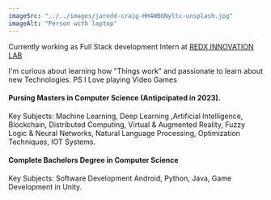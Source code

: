 ```yaml
---
imageSrc: "../../images/jaredd-craig-HH4WBGNyltc-unsplash.jpg"
imageAlt: "Person with laptop"
---
```


Currently working as Full Stack development Intern at <a href="https://redx.welingkar.org/index.html" target="_blank" rel="nofollow noopener noreferrer" aria-label="External Link"><u>REDX INNOVATION LAB</u></a> 
<p>I'm curious about learning how "Things work" and passionate to learn about new Technologies. PS I Love playing Video Games</p>
<h4>Pursing Masters in Computer Science (Antipcipated in 2023).</h4>
<p>Key Subjects: Machine Learning, Deep Learning ,Artificial Intelligence, Blockchain, Distributed Computing, Virtual & Augmented Reality, Fuzzy Logic & Neural Networks, Natural Language Processing, Optimization Techniques, IOT Systems.</p>
<h4>Complete Bachelors Degree in Computer Science</h4>
<p>Key Subjects: Software Development Android, Python, Java, Game Development in Unity.</p>

